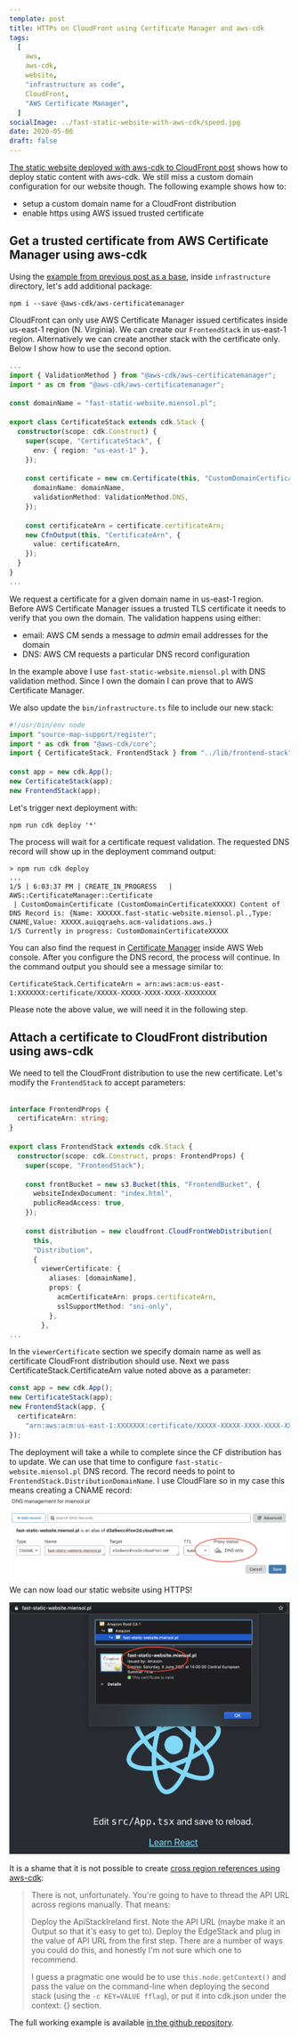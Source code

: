 ```yaml
---
template: post
title: HTTPs on CloudFront using Certificate Manager and aws-cdk 
tags:
  [
    aws,
    aws-cdk,
    website,
    "infrastructure as code",
    CloudFront,
    "AWS Certificate Manager",
  ]
socialImage: ../fast-static-website-with-aws-cdk/speed.jpg
date: 2020-05-06
draft: false
---
```


[The static website deployed with aws-cdk to CloudFront post](../fast-static-website-with-aws-cdk)
shows how to deploy static content with aws-cdk. We still miss a custom domain configuration for
our website though. The following example shows how to:

- setup a custom domain name for a CloudFront distribution
- enable https using AWS issued trusted certificate

## Get a trusted certificate from AWS Certificate Manager using aws-cdk

Using the [example from previous post as a base][repository], inside `infrastructure` directory, let's add
additional package:

```shell script
npm i --save @aws-cdk/aws-certificatemanager
```

CloudFront can only use AWS Certificate Manager issued certificates inside us-east-1 region (N. Virginia).
We can create our `FrontendStack` in us-east-1 region. Alternatively we can create another stack with the certificate only.
Below I show how to use the second option.

```typescript
...
import { ValidationMethod } from "@aws-cdk/aws-certificatemanager";
import * as cm from "@aws-cdk/aws-certificatemanager";

const domainName = "fast-static-website.miensol.pl";

export class CertificateStack extends cdk.Stack {
  constructor(scope: cdk.Construct) {
    super(scope, "CertificateStack", {
      env: { region: "us-east-1" },
    });

    const certificate = new cm.Certificate(this, "CustomDomainCertificate", {
      domainName: domainName,
      validationMethod: ValidationMethod.DNS,
    });

    const certificateArn = certificate.certificateArn;
    new CfnOutput(this, "CertificateArn", {
      value: certificateArn,
    });
  }
}
...
```

We request a certificate for a given domain name in us-east-1 region.
Before AWS Certificate Manager issues a trusted TLS certificate it needs to verify that you own
the domain. The validation happens using either:

- email: AWS CM sends a message to _admin_ email addresses for the domain
- DNS: AWS CM requests a particular DNS record configuration

In the example above I use `fast-static-website.miensol.pl` with DNS validation method. Since I own
the domain I can prove that to AWS Certificate Manager.

We also update the `bin/infrastructure.ts` file to include our new stack:

```typescript
#!/usr/bin/env node
import "source-map-support/register";
import * as cdk from "@aws-cdk/core";
import { CertificateStack, FrontendStack } from "../lib/frontend-stack";

const app = new cdk.App();
new CertificateStack(app);
new FrontendStack(app);
```

Let's trigger next deployment with:

```shell script
npm run cdk deploy '*'
```

The process will wait for a certificate request validation. The requested DNS
record will show up in the deployment command output:

```shell script
> npm run cdk deploy
...
1/5 | 6:03:37 PM | CREATE_IN_PROGRESS   | AWS::CertificateManager::Certificate
 | CustomDomainCertificate (CustomDomainCertificateXXXXX) Content of DNS Record is: {Name: XXXXXX.fast-static-website.miensol.pl.,Type: CNAME,Value: XXXXX.auiqqraehs.acm-validations.aws.}
1/5 Currently in progress: CustomDomainCertificateXXXXX

```

You can also find the request in [Certificate Manager][acm console] inside AWS Web console. After
you configure the DNS record, the process will continue. In the command output you should see a message similar to:

```shell script
CertificateStack.CertificateArn = arn:aws:acm:us-east-1:XXXXXXX:certificate/XXXXX-XXXXX-XXXX-XXXX-XXXXXXXX
```

Please note the above value, we will need it in the following step.

## Attach a certificate to CloudFront distribution using aws-cdk

We need to tell the CloudFront distribution to use the new certificate. Let's modify the `FrontendStack`
to accept parameters:

```typescript

interface FrontendProps {
  certificateArn: string;
}

export class FrontendStack extends cdk.Stack {
  constructor(scope: cdk.Construct, props: FrontendProps) {
    super(scope, "FrontendStack");

    const frontBucket = new s3.Bucket(this, "FrontendBucket", {
      websiteIndexDocument: "index.html",
      publicReadAccess: true,
    });

    const distribution = new cloudfront.CloudFrontWebDistribution(
      this,
      "Distribution",
      {
        viewerCertificate: {
          aliases: [domainName],
          props: {
            acmCertificateArn: props.certificateArn,
            sslSupportMethod: "sni-only",
          },
        },
...
```

In the `viewerCertificate` section we specify domain name as well as certificate CloudFront distribution should use.
Next we pass CertificateStack.CertificateArn value noted above as a parameter:

```typescript
const app = new cdk.App();
new CertificateStack(app);
new FrontendStack(app, {
  certificateArn:
    "arn:aws:acm:us-east-1:XXXXXXX:certificate/XXXXX-XXXXX-XXXX-XXXX-XXXXXXXX",
});
```

The deployment will take a while to complete since the CF distribution has to update.
We can use that time to configure `fast-static-website.miensol.pl` DNS record.
The record needs to point to `FrontendStack.DistributionDomainName`.
I use CloudFlare so in my case this means creating a CNAME record:
![cloudflare cname entry](./cloudflare-dns-entry.png)

We can now load our static website using HTTPS!

![certificate](./certificate.png)

It is a shame that it is not possible to create [cross region references using aws-cdk](https://github.com/aws/aws-cdk/issues/49#issuecomment-454800305):

> There is not, unfortunately. You're going to have to thread the API URL across regions manually. That means:
>
> Deploy the ApiStackIreland first. Note the API URL (maybe make it an Output so that it's easy to get to).
> Deploy the EdgeStack and plug in the value of API URL from the first step.
> There are a number of ways you could do this, and honestly I'm not sure which one to recommend.
>
> I guess a pragmatic one would be to use `this.node.getContext()` and pass the value on the command-line when deploying the second stack (using the `-c KEY=VALUE fflag`), or put it into cdk.json under the context: {} section.

The full working example is available [in the github repository][repository].

[repository]: https://github.com/miensol/miensol.github.io/tree/develop/content/posts/cloudfront-custom-domain-https
[acm console]: https://eu-central-1.console.aws.amazon.com/acm/home?region=eu-central-1#/
